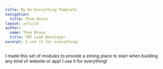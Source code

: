 ```yaml
---
title: My Do-Everything Template
navigation:
  title: Thom Bruce
layout: article
author:
  name: Thom Bruce
  title: TNT Lead Developer
excerpt: I use it for everything!
---
```


I made this set of modules to provide a strong place to start when building any kind of website or app! I use it for everything!
